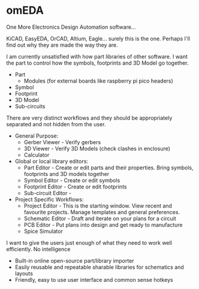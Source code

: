 # omEDA
One More Electronics Design Automation software...

KiCAD, EasyEDA, OrCAD, Altium, Eagle... surely this is the one. Perhaps I'll find out why they are made the way they are.

I am currently unsatisfied with how part libraries of other software. I want the part to control how the symbols, footprints and 3D Model go together.
- Part
  - Modules (for external boards like raspberry pi pico headers)
- Symbol
- Footprint
- 3D Model
- Sub-circuits
  
There are very distinct workflows and they should be appropriately separated and not hidden from the user.
- General Purpose:
  - Gerber Viewer - Verify gerbers
  - 3D Viewer - Verify 3D Models (check clashes in enclosure)
  - Calculator
- Global or local library editors:
  - Part Editor - Create or edit parts and their properties. Bring symbols, footprints and 3D models together
  - Symbol Editor - Create or edit symbols
  - Footprint Editor - Create or edit footprints
  - Sub-circuit Editor - 
- Project Specific Workflows:
  - Project Editor - This is the starting window. View recent and favourite projects. Manage templates and general preferences.
  - Schematic Editor - Draft and iterate on your plans for a circuit
  - PCB Editor - Put plans into design and get ready to manufacture
  - Spice Simulator

I want to give the users just enough of what they need to work well efficiently. No intelligence
- Built-in online open-source part/library importer
- Easily reusable and repeatable sharable libraries for schematics and layouts
- Friendly, easy to use user interface and common sense hotkeys